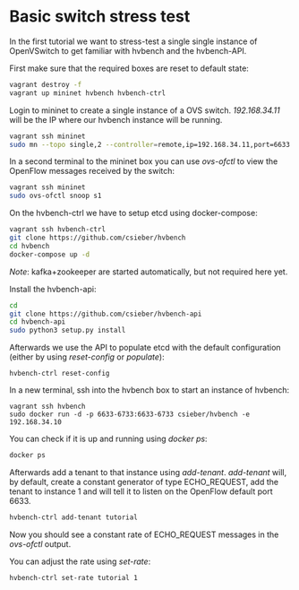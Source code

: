 # Basic switch stress test

In the first tutorial we want to stress-test a single single instance of OpenVSwitch to get familiar with hvbench and the hvbench-API.

First make sure that the required boxes are reset to default state:

```bash
vagrant destroy -f
vagrant up mininet hvbench hvbench-ctrl
```

Login to mininet to create a single instance of a OVS switch. *192.168.34.11* will be the IP where our hvbench instance will be running.

```bash
vagrant ssh mininet
sudo mn --topo single,2 --controller=remote,ip=192.168.34.11,port=6633 --mac
```

In a second terminal to the mininet box you can use *ovs-ofctl* to view the OpenFlow messages received by the switch:

```bash
vagrant ssh mininet
sudo ovs-ofctl snoop s1
```

On the hvbench-ctrl we have to setup etcd using docker-compose:

```bash
vagrant ssh hvbench-ctrl
git clone https://github.com/csieber/hvbench
cd hvbench
docker-compose up -d
```

*Note*: kafka+zookeeper are started automatically, but not required here yet.

Install the hvbench-api:

```bash
cd
git clone https://github.com/csieber/hvbench-api
cd hvbench-api
sudo python3 setup.py install
```

Afterwards we use the API to populate etcd with the default configuration (either by using *reset-config* or *populate*):

```
hvbench-ctrl reset-config
```

In a new terminal, ssh into the hvbench box to start an instance of hvbench:

```
vagrant ssh hvbench
sudo docker run -d -p 6633-6733:6633-6733 csieber/hvbench -e 192.168.34.10
```

You can check if it is up and running using *docker ps*:

```bash
docker ps
```

Afterwards add a tenant to that instance using *add-tenant*. *add-tenant* will, by default, create a constant generator of type ECHO_REQUEST, add the tenant to instance 1 and will tell it to listen on the OpenFlow default port 6633.

```bash
hvbench-ctrl add-tenant tutorial
```

Now you should see a constant rate of ECHO_REQUEST messages in the *ovs-ofctl* output.

You can adjust the rate using *set-rate*:

```bash
hvbench-ctrl set-rate tutorial 1
```

